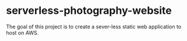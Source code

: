 # serverless-photography-website

The goal of this project is to create a sever-less static web application to host on AWS.
